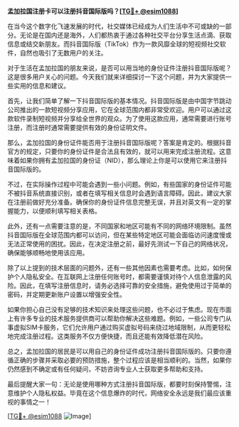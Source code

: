 **孟加拉国注册卡可以注册抖音国际版吗？[[TG💪+ @esim1088](https://t.me/s/esim1088)]**

在当今这个数字化飞速发展的时代，社交媒体已经成为人们生活中不可或缺的一部分。无论是在国内还是海外，人们都热衷于通过各种社交平台分享生活点滴、获取信息或结交新朋友。而抖音国际版（TikTok）作为一款风靡全球的短视频社交软件，自然也吸引了无数用户的关注。

对于生活在孟加拉国的朋友来说，是否可以用当地的身份证件注册抖音国际版呢？这是很多用户关心的问题。今天我们就来详细探讨一下这个问题，并为大家提供一些实用的信息和建议。

首先，让我们简单了解一下抖音国际版的基本情况。抖音国际版是由中国字节跳动公司推出的一款短视频分享应用，它在全球范围内都非常受欢迎。用户可以通过这款软件录制短视频并分享给全世界的观众。为了使用这款应用，通常需要进行账号注册，而注册时通常需要提供有效的身份证明文件。

那么，孟加拉国的身份证件能否用于注册抖音国际版呢？答案是肯定的。根据抖音官方的规定，只要你的身份证件是合法且有效的，就可以用来完成注册流程。这意味着如果你拥有孟加拉国的身份证（NID），那么理论上你是可以使用它来注册抖音国际版的。

不过，在实际操作过程中可能会遇到一些小问题。例如，有些国家的身份证件可能不被抖音系统直接识别，或者在填写相关信息时会遇到语言障碍。因此，建议大家在注册前做好充分准备。确保你的身份证件信息完整无误，并且对英文有一定的掌握能力，以便顺利填写相关表格。

此外，还有一点需要注意的是，不同国家和地区可能有不同的网络环境限制。虽然抖音国际版在全球范围内都可以访问，但在某些特定地区可能会面临访问速度慢或无法正常使用的困扰。因此，在决定注册之前，最好先测试一下自己的网络状况，确保能够顺畅地使用该应用。

除了以上提到的技术层面的问题外，还有一些其他因素也需要考虑。比如，如何保护个人隐私安全。在互联网上注册任何账号时，都需要谨慎对待个人信息泄露的风险。因此，在填写注册信息时，请务必选择可靠的安全措施，避免使用过于简单的密码，并定期更新账户设置以增强安全性。

如果你担心自己没有足够的技术知识来处理这些问题，也不必过于焦虑。现在市面上有许多专业的技术服务提供商可以帮助你解决这些难题。例如，一些公司专门从事虚拟SIM卡服务，它们允许用户通过购买虚拟号码来绕过地域限制，从而更轻松地完成注册过程。这类服务不仅方便快捷，而且还能有效降低潜在风险。

总之，孟加拉国的居民是可以用自己的身份证件成功注册抖音国际版的。只要你遵循正确的步骤并采取必要的预防措施，整个过程应该是相当顺利的。当然，如果你仍然感到不确定或有任何疑问，不妨咨询专业人士获取更多帮助和支持。

最后提醒大家一句：无论是使用哪种方式注册抖音国际版，都要时刻保持警惕，注意维护个人隐私权益。毕竟在这个信息爆炸的时代，网络安全永远是我们最应该重视的事情之一！

[[TG💪+ @esim1088](https://t.me/s/esim1088) ![Image](https://i.postimg.cc/4NQfJmqS/Snipaste-2025-05-13-00-14-12.png)]